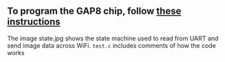 ## To program the GAP8 chip, follow [these instructions](JTAG_Programming.md)

The image state.jpg shows the state machine used to read from UART and send image data across WiFi. `test.c` includes comments of how the code works